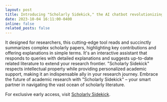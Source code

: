 ```yaml
---
layout: post
title: Introducing "Scholarly Sidekick," the AI chatbot revolutionizing daily academic reading.
date: 2023-10-04 16:11:00-0400
inline: false
related_posts: false
---
```


It designed for researchers, this cutting-edge tool reads and succinctly summarizes complex scholarly papers, highlighting key contributions and offering explanations in simple terms. It's an interactive assistant that responds to queries with detailed explanations and suggests up-to-date related literature to extend your research frontier. "Scholarly Sidekick" respects intellectual property while providing personalized academic support, making it an indispensable ally in your research journey. Embrace the future of academic research with "Scholarly Sidekick" – your smart partner in navigating the vast ocean of scholarly literature.

For exclusive early access, visit [Scholarly Sidekick](https://chat.openai.com/g/g-mJEhzuABF-scholarly-sidekick).
